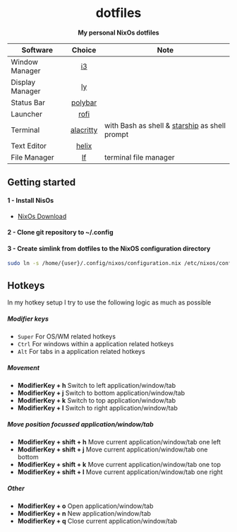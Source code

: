 <div align="center">
  <h1>dotfiles</h1>
  <p>
    <strong>My personal NixOs dotfiles</strong>
  </p>


| Software | Choice | Note
| ------------- |:-------------:|-------------|
| Window Manager | [i3](https://wiki.archlinux.org/title/I3) | 
| Display Manager | [ly](https://github.com/fairyglade/ly) | 
| Status Bar | [polybar](https://github.com/jaagr/polybar) | 
| Launcher | [rofi](https://wiki.archlinux.org/index.php/rofi) | 
| Terminal      | [alacritty](https://github.com/alacritty/alacritty) | with Bash as shell & [starship](https://starship.rs/) as shell prompt
| Text Editor      | [helix](https://github.com/helix-editor/helix) | 
| File Manager | [lf](https://github.com/gokcehan/lf) | terminal file manager


</div>


## Getting started


#### 1 - Install NisOs

- [NixOs Download](https://nixos.org/download/)


#### 2 - Clone git repository to ~/.config


#### 3 - Create simlink from dotfiles to the NixOS configuration directory

```bash
sudo ln -s /home/{user}/.config/nixos/configuration.nix /etc/nixos/configuration.nix
```


## Hotkeys

In my hotkey setup I try to use the following logic as much as possible


##### Modifier keys

- `Super` For OS/WM related hotkeys
- `Ctrl` For windows within a application related hotkeys
- `Alt` For tabs in a application related hotkeys


##### Movement

- **ModifierKey + h** Switch to left application/window/tab
- **ModifierKey + j** Switch to bottom application/window/tab
- **ModifierKey + k** Switch to top application/window/tab
- **ModifierKey + l** Switch to right application/window/tab


##### Move position focussed application/window/tab

- **ModifierKey + shift + h** Move current application/window/tab one left
- **ModifierKey + shift + j** Move current application/window/tab one bottom
- **ModifierKey + shift + k** Move current application/window/tab one top
- **ModifierKey + shift + l** Move current application/window/tab one right


##### Other

- **ModifierKey + o** Open application/window/tab
- **ModifierKey + n** New application/window/tab
- **ModifierKey + q** Close current application/window/tab

